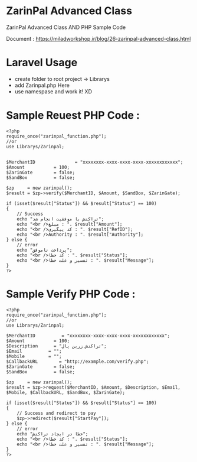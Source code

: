 # ZarinPal Advanced Class
ZarinPal Advanced Class AND PHP Sample Code

Document : https://miladworkshop.ir/blog/26-zarinpal-advanced-class.html

# Laravel Usage
* create folder to root project -> Librarys
* add Zarinpal.php Here
* use namespase and work it! XD

# Sample Reuest PHP Code :

```
<?php
require_once("zarinpal_function.php");
//or
use Librarys/Zarinpal;


$MerchantID 	          = "xxxxxxxx-xxxx-xxxx-xxxx-xxxxxxxxxxxx";
$Amount 		  = 100;
$ZarinGate 		  = false;
$SandBox 		  = false;

$zp 	= new zarinpal();
$result = $zp->verify($MerchantID, $Amount, $SandBox, $ZarinGate);

if (isset($result["Status"]) && $result["Status"] == 100)
{
	// Success
	echo "تراکنش با موفقیت انجام شد";
	echo "<br />مبلغ : ". $result["Amount"];
	echo "<br />کد پیگیری : ". $result["RefID"];
	echo "<br />Authority : ". $result["Authority"];
} else {
	// error
	echo "پرداخت ناموفق";
	echo "<br />کد خطا : ". $result["Status"];
	echo "<br />تفسیر و علت خطا : ". $result["Message"];
}
?>
```

# Sample Verify PHP Code :

```
<?php
require_once("zarinpal_function.php");
//or
use Librarys/Zarinpal;

$MerchantID 	     = "xxxxxxxx-xxxx-xxxx-xxxx-xxxxxxxxxxxx";
$Amount           = 100;
$Description 	  = "تراکنش زرین پال";
$Email 			= "";
$Mobile 		= "";
$CallbackURL 	    = "http://example.com/verify.php";
$ZarinGate 		  = false;
$SandBox 		  = false;

$zp 	= new zarinpal();
$result = $zp->request($MerchantID, $Amount, $Description, $Email, $Mobile, $CallbackURL, $SandBox, $ZarinGate);

if (isset($result["Status"]) && $result["Status"] == 100)
{
	// Success and redirect to pay
	$zp->redirect($result["StartPay"]);
} else {
	// error
	echo "خطا در ایجاد تراکنش";
	echo "<br />کد خطا : ". $result["Status"];
	echo "<br />تفسیر و علت خطا : ". $result["Message"];
}
?>
```
